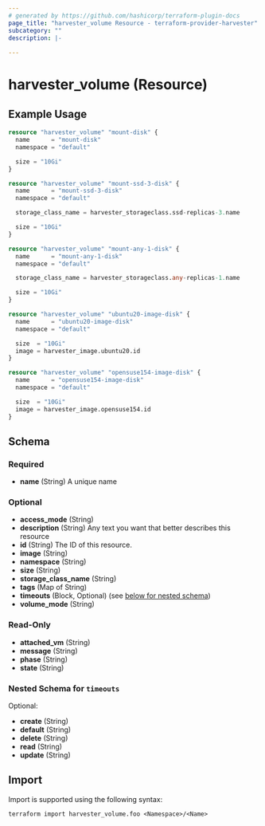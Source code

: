 ```yaml
---
# generated by https://github.com/hashicorp/terraform-plugin-docs
page_title: "harvester_volume Resource - terraform-provider-harvester"
subcategory: ""
description: |-
  
---
```


# harvester_volume (Resource)



## Example Usage

```terraform
resource "harvester_volume" "mount-disk" {
  name      = "mount-disk"
  namespace = "default"

  size = "10Gi"
}

resource "harvester_volume" "mount-ssd-3-disk" {
  name      = "mount-ssd-3-disk"
  namespace = "default"

  storage_class_name = harvester_storageclass.ssd-replicas-3.name

  size = "10Gi"
}

resource "harvester_volume" "mount-any-1-disk" {
  name      = "mount-any-1-disk"
  namespace = "default"

  storage_class_name = harvester_storageclass.any-replicas-1.name

  size = "10Gi"
}

resource "harvester_volume" "ubuntu20-image-disk" {
  name      = "ubuntu20-image-disk"
  namespace = "default"

  size  = "10Gi"
  image = harvester_image.ubuntu20.id
}

resource "harvester_volume" "opensuse154-image-disk" {
  name      = "opensuse154-image-disk"
  namespace = "default"

  size  = "10Gi"
  image = harvester_image.opensuse154.id
}
```

<!-- schema generated by tfplugindocs -->
## Schema

### Required

- **name** (String) A unique name

### Optional

- **access_mode** (String)
- **description** (String) Any text you want that better describes this resource
- **id** (String) The ID of this resource.
- **image** (String)
- **namespace** (String)
- **size** (String)
- **storage_class_name** (String)
- **tags** (Map of String)
- **timeouts** (Block, Optional) (see [below for nested schema](#nestedblock--timeouts))
- **volume_mode** (String)

### Read-Only

- **attached_vm** (String)
- **message** (String)
- **phase** (String)
- **state** (String)

<a id="nestedblock--timeouts"></a>
### Nested Schema for `timeouts`

Optional:

- **create** (String)
- **default** (String)
- **delete** (String)
- **read** (String)
- **update** (String)

## Import

Import is supported using the following syntax:

```shell
terraform import harvester_volume.foo <Namespace>/<Name>
```
